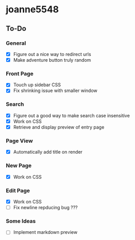# joanne5548

## To-Do
### General
- [x] Figure out a nice way to redirect urls
- [x] Make adventure button truly random

### Front Page
- [x] Touch up sidebar CSS
- [x] Fix shrinking issue with smaller window

### Search
- [x] Figure out a good way to make search case insensitive
- [x] Work on CSS
- [x] Retrieve and display preview of entry page

### Page View
- [x] Automatically add title on render

### New Page
- [x] Work on CSS

### Edit Page
- [x] Work on CSS
- [ ] Fix newline repducing bug ???

### Some Ideas
- [ ] Implement markdown preview